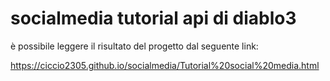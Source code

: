 # socialmedia tutorial api di diablo3

è possibile leggere il risultato del progetto dal seguente link:

https://ciccio2305.github.io/socialmedia/Tutorial%20social%20media.html
